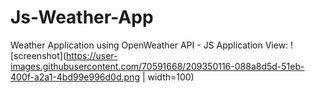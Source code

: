 # Js-Weather-App
Weather Application using OpenWeather API - JS
Application View:
![screenshot](https://user-images.githubusercontent.com/70591668/209350116-088a8d5d-51eb-400f-a2a1-4bd99e996d0d.png | width=100)

